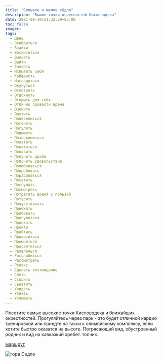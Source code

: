 ```yaml
---
title: "Большое и малое сёдла"
descripion: "Вышие точки осресностей Кисловодска"
date: 2021-08-10T21:32:59+03:00
toc: false
images:
tags:
  - День
  - Взабраться
  - Взайти
  - Восхититься
  - Выехать
  - Выйти
  - Заехать
  - Испытать себя
  - Кайфануть
  - Насладиться
  - Окунуться
  - Осмотреть
  - Отдохнуть
  - Открыть для себя
  - Отлично провести время
  - Оценить
  - Ощутить
  - Повеселиться
  - Погонять
  - Погулять
  - Подышать
  - Познакомиться
  - Покатать 
  - Покататься
  - Полазить
  - Получить драйв
  - Получить удовольствие
  - Полюбоваться
  - Попробовать
  - Порадоваться
  - Посетить
  - Послушать 
  - Посмотреть
  - Потратить время с пользой
  - Потусить
  - Почувствовать
  - Приехать
  - Пробежать
  - Прогуляться
  - Проехать
  - Пройти 
  - Пройтись
  - Прокатиться
  - Промчаться
  - Просветиться
  - Развлечься
  - Расслабиться
  - Рассмотреть
  - Релакс
  - Сделать восхождение
  - Спеть
  - Сходить
  - Съезтить
  - Увидеть
  - Узнать
  - Услышать  
---
```


Посетите самые высокие точки Кисловодска и ближайших окрестностей. Прогуляйтесь через парк - это будет отличной кардио тренировкой или приедте на такси к олимпйскому комплексу, если хотите быстро оказатся на высоте. Потрясающий вид, обустроенный родник и вид на кавказкий хребет. топчик.

[маршрут](https://goo.gl/maps/EorKApH11P1hVr7x6)

![гора Седло](/img/gory-bolshoe-i-maloe-sedlo-700x467.jpg)
